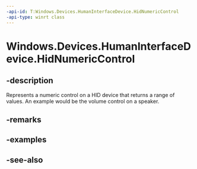 ----api-id: T:Windows.Devices.HumanInterfaceDevice.HidNumericControl
-api-type: winrt class
---<!-- Class syntax.public class HidNumericControl : Windows.Devices.HumanInterfaceDevice.IHidNumericControl--># Windows.Devices.HumanInterfaceDevice.HidNumericControl## -descriptionRepresents a numeric control on a HID device that returns a range of values. An example would be the volume control on a speaker.## -remarks<!-- <rem>TODO: Document how the developer can obtain this class object, and add or update retriever elements as necessary.</rem>-->## -examples## -see-also